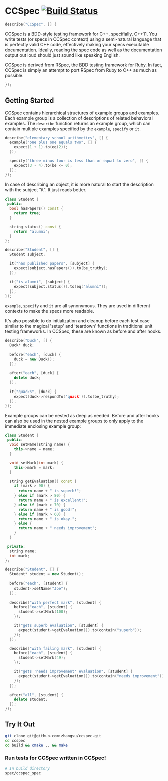 # CCSpec [![Build Status](https://travis-ci.org/zhangsu/ccspec.svg?branch=master)](https://travis-ci.org/zhangsu/ccspec)

```c++
describe("CCSpec", [] {
```

CCSpec is a BDD-style testing framework for C++, specifially, C++11. You write
tests (or specs in CCSpec context) using a semi-natural language that is
perfectly valid C++ code, effectively making your specs executable
documentation. Ideally, reading the spec code as well as the documentation
output out loud should just sound like speaking English.

CCSpec is derived from RSpec, the BDD testing framework for Ruby. In fact,
CCSpec is simply an attempt to port RSpec from Ruby to C++ as much as possible.

```c++
});
```

## Getting Started
CCSpec contains hierarchical structures of example groups and examples. Each
example group is a collection of descriptions of related behavioral examples.
The `describe` function returns an example group, which can contain multiple
examples specified by the `example`, `specify` or `it`.

```c++
describe("elementary school arithmetics", [] {
  example("one plus one equals two", [] {
    expect(1 + 1).to(eq(2));
  });

  specify("three minus four is less than or equal to zero", [] {
    expect(3 - 4).to(be <= 0);
  });
});
```

In case of describing an object, it is more natural to start the description
with the subject "it". It just reads better.

```c++
class Student {
 public:
  bool hasPapers() const {
    return true;
  }

  string status() const {
    return "alumni";
  }
};

describe("Student", [] {
  Student subject;

  it("has published papers", [subject] {
    expect(subject.hasPapers()).to(be_truthy);
  });

  it("is alumni", [subject] {
    expect(subject.status()).to(eq("alumni"));
  });
});
```

`example`, `specify` and `it` are all synonymous. They are used in different
contexts to make the specs more readable.

It's also possible to do initialization and cleanup before each test case similar to the magical 'setup' and 'teardown' functions in traditional unit testing frameworks. In CCSpec, these are known as before and after hooks.

```c++
describe("Duck", [] {
  Duck* duck;
  
  before("each", [duck] {
    duck = new Duck();
  });
  
  after("each", [duck] {
    delete duck;
  });

  it("quacks", [duck] {
    expect(duck->respondTo('quack')).to(be_truthy);
  });
});
```

Example groups can be nested as deep as needed. Before and after hooks can also be used in the nested example groups to only apply to the immediate enclosing example group:

```c++
class Student {
 public:
  void setName(string name) {
    this->name = name;
  }

  void setMark(int mark) {
    this->mark = mark;
  }

  string getEvaluation() const {
    if (mark > 90) {
      return name + " is superb!";
    } else if (mark > 80) {
      return name + " is excellent!";
    } else if (mark > 70) {
      return name + " is good!";
    } else if (mark > 60) {
      return name + " is okay.";
    } else {
      return name + " needs improvement";
    }
  }

 private:
  string name;
  int mark;
};

describe("Student", [] {
  Student* student = new Student();
  
  before("each", [student] {
    student->setName("Joe");
  });
  
  describe("with perfect mark", [student] {
    before("each", [student] {
      student->setMark(100);
    });

    it("gets superb evaluation", [student] {
      expect(student->getEvaluation()).to(contain("superb"));
    });
  });

  describe("with failing mark", [student] {
    before("each", [student] {
      student->setMark(49);
    });

    it("gets 'needs improvement' evaluation", [student] {
      expect(student->getEvaluation()).to(contain("needs improvement"));
    });
  });

  after("all", [student] {
    delete student;
  });
});
```

## Try It Out
```Bash
git clone git@github.com:zhangsu/ccspec.git
cd ccspec
cd build && cmake .. && make
```

### Run tests for CCSpec written in CCSpec!
```Bash
# In build directory
spec/ccspec_spec
```
